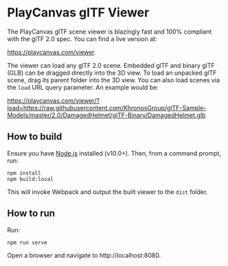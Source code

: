 # PlayCanvas glTF Viewer

The PlayCanvas glTF scene viewer is blazingly fast and 100% compliant with the glTF 2.0 spec. You can find a live version at:

https://playcanvas.com/viewer.

The viewer can load any glTF 2.0 scene. Embedded glTF and binary glTF (GLB) can be dragged directly into the 3D view. To load an unpacked glTF scene, drag its parent folder into the 3D view. You can also load scenes via the `load` URL query parameter. An example would be:

https://playcanvas.com/viewer/?load=https://raw.githubusercontent.com/KhronosGroup/glTF-Sample-Models/master/2.0/DamagedHelmet/glTF-Binary/DamagedHelmet.glb

## How to build

Ensure you have [Node.js](https://nodejs.org) installed (v10.0+). Then, from a command prompt, run:

    npm install
    npm build:local

This will invoke Webpack and output the built viewer to the `dist` folder.

## How to run

Run:

    npm run serve

Open a browser and navigate to http://localhost:8080.
